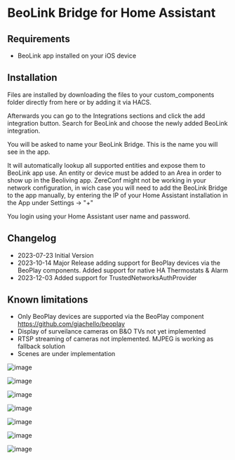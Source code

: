 # BeoLink Bridge for Home Assistant

## Requirements
- BeoLink app installed on your iOS device

## Installation
Files are installed by downloading the files to your custom_components folder directly from here or by adding it via HACS.

Afterwards you can go to the Integrations sections and click the add integration button. Search for BeoLink and choose the newly added BeoLink integration.

You will be asked to name your BeoLink Bridge. This is the name you will see in the app.

It will automatically lookup all supported entities and expose them to BeoLink app use. An entity or device must be added to an Area in order to show up in the Beoliving app. ZereConf might not be working in your network configuration, in wich case you will need to add the BeoLink Bridge to the app manually, by entering the IP of your Home Assistant installation in the App under Settings -> "+"

You login using your Home Assistant user name and password.

## Changelog
- 2023-07-23 Initial Version
- 2023-10-14 Major Release adding support for BeoPlay devices via the BeoPlay components. Added support for native HA Thermostats & Alarm
- 2023-12-03 Added support for TrustedNetworksAuthProvider

## Known limitations
- Only BeoPlay devices are supported via the BeoPlay component https://github.com/giachello/beoplay
- Display of surveilance cameras on B&O TVs not yet implemented
- RTSP streaming of cameras not implemented. MJPEG is working as fallback solution
- Scenes are under implementation

![image](https://github.com/djerik/beolink-ha/assets/1743422/cea1269c-f24a-42bf-823b-cba93f7d0b2f)

![image](https://github.com/djerik/beolink-ha/assets/1743422/0b40b828-f0d5-42a4-a7a5-39ff95d0a225)

![image](https://github.com/djerik/beolink-ha/assets/1743422/6f994a71-eda6-4d5e-bd51-6ecbc01e43cc)

![image](https://github.com/djerik/beolink-ha/assets/1743422/55a8fda9-6b3b-464d-a456-fb5d8cfde36c)

![image](https://github.com/djerik/beolink-ha/assets/1743422/edd30a1b-3ac5-4661-be4b-75d5dbfc8001)

![image](https://github.com/djerik/beolink-ha/assets/1743422/deee992a-9507-4eee-823a-e369c6e3b022)

![image](https://github.com/djerik/beolink-ha/assets/1743422/90dc92ef-27d0-4cf4-baf3-4c257311f1b4)
